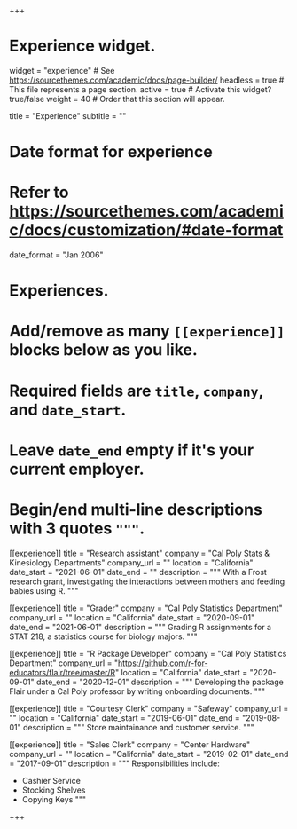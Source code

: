 +++
# Experience widget.
widget = "experience"  # See https://sourcethemes.com/academic/docs/page-builder/
headless = true  # This file represents a page section.
active = true  # Activate this widget? true/false
weight = 40  # Order that this section will appear.

title = "Experience"
subtitle = ""

# Date format for experience
#   Refer to https://sourcethemes.com/academic/docs/customization/#date-format
date_format = "Jan 2006"

# Experiences.
#   Add/remove as many `[[experience]]` blocks below as you like.
#   Required fields are `title`, `company`, and `date_start`.
#   Leave `date_end` empty if it's your current employer.
#   Begin/end multi-line descriptions with 3 quotes `"""`.


[[experience]]
  title = "Research assistant"
  company = "Cal Poly Stats & Kinesiology Departments"
  company_url = ""
  location = "California"
  date_start = "2021-06-01"
  date_end = ""
  description = """
  With a Frost research grant, investigating the interactions between mothers and feeding babies using R.
  """


[[experience]]
  title = "Grader"
  company = "Cal Poly Statistics Department"
  company_url = ""
  location = "California"
  date_start = "2020-09-01"
  date_end = "2021-06-01"
  description = """
  Grading R assignments for a STAT 218, a statistics course for biology majors.
  """

[[experience]]
  title = "R Package Developer"
  company = "Cal Poly Statistics Department"
  company_url = "https://github.com/r-for-educators/flair/tree/master/R"
  location = "California"
  date_start = "2020-09-01"
  date_end = "2020-12-01"
  description = """
  Developing the package Flair under a Cal Poly professor by writing onboarding documents.
  """


[[experience]]
  title = "Courtesy Clerk"
  company = "Safeway"
  company_url = ""
  location = "California"
  date_start = "2019-06-01"
  date_end = "2019-08-01"
  description = """
  Store maintainance and customer service.
  """

[[experience]]
  title = "Sales Clerk"
  company = "Center Hardware"
  company_url = ""
  location = "California"
  date_start = "2019-02-01"
  date_end = "2017-09-01"
  description = """
  Responsibilities include:
  
  * Cashier Service
  * Stocking Shelves
  * Copying Keys
  """

+++
